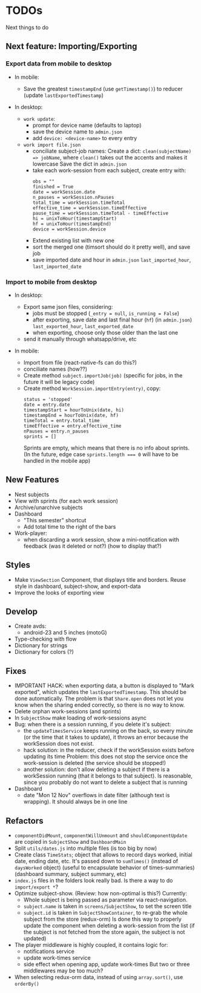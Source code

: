 # TODOs
Next things to do

## Next feature: Importing/Exporting

### Export data from mobile to desktop
* In mobile:
  - Save the greatest `timestampEnd` (use `getTimestamp()`) to reducer
      (update `lastExportedTimestamp`)

* In desktop:
  - `work update`:
    + prompt for device name (defaults to laptop)
    + save the device name to `admin.json`
    + add `device: <device-name>` to every entry
  - `work import file.json`
    + conciliate subject-job names:
      Create a dict: `clean(subjectName) => jobName`,
      where `clean()` takes out the accents and makes it lowercase
      Save the dict in `admin.json`
    + take each work-session from each subject, create entry with:
      ```
      obs = ""
      finished = True
      date = workSession.date
      n_pauses = workSession.nPauses
      total_time = workSession.timeTotal
      effective_time = workSession.timeEffective
      pause_time = workSession.timeTotal - timeEffective
      hi = unixToHour(timestampStart)
      hf = unixToHour(timestampEnd)
      device = workSession.device
      ```
    + Extend existing list with new one
    + sort the merged one (timsort should do it pretty well), and save job
    + save imported date and hour in `admin.json`
      `last_imported_hour`, `last_imported_date`


### Import to mobile from desktop
* In desktop:
  - Export same json files, considering:
    + jobs must be stopped (`_entry = null`, `is_running = False`)
    + after exporting, save date and last final hour (`hf`) (in `admin.json`)
      `last_exported_hour`, `last_exported_date`
    + when exporting, choose only those older than the last one
  - send it manually through whatsapp/drive, etc

* In mobile:
  - Import from file (react-native-fs can do this?)
  - conciliate names (how??)
  - Create method `subject.importJob(job)` (specific for jobs, in the future it will be legacy code)
  - Create method `WorkSession.importEntry(entry)`, copy:
    ```
    status = 'stopped'
    date = entry.date
    timestampStart = hourToUnix(date, hi)
    timestampEnd = hourToUnix(date, hf)
    timeTotal = entry.total_time
    timeEffective = entry.effective_time
    nPauses = entry.n_pauses
    sprints = []
    ```
    Sprints are empty, which means that there is no info about sprints.
    (In the future, edge case `sprints.length === 0` will have to be handled in the mobile app)



## New Features
* Nest subjects
* View with sprints (for each work session)
* Archive/unarchive subjects
* Dashboard
  - "This semester" shortcut
  - Add total time to the right of the bars
* Work-player:
  - when discarding a work session, show a mini-notification with feedback (was it deleted or not?)
  (how to display that?)

## Styles
* Make `ViewSection` Component, that displays title and borders. Reuse style in dashboard, subject-show, and export-data
* Improve the looks of exporting view

## Develop
* Create avds:
  - android-23 and 5 inches (motoG)
* Type-checking with flow
* Dictionary for strings
* Dictionary for colors (?)

## Fixes
* IMPORTANT HACK: when exporting data, a button is displayed to "Mark exported", which updates the `lastExportedTimestamp`. This should be done automatically. The problem is that `Share.open` does not let you know when the sharing ended correctly, so there is no way to know.
* Delete orphan work-sessions (and sprints)
* In `SubjectShow` make loading of work-sessions async
* Bug: when there is a session running, if you delete it's subject:
  - the `updateTimesService` keeps running on the back, so every minute (or the time that it takes to update), it throws an error because the workSession does not exist.
  - hack solution: in the reducer, check if the workSession exists before updating its time
    Problem: this does not stop the service once the work-session is deleted (the service should be stopped!)
  - another solution: don't allow deleting a subject if there is a workSession running (that it belongs to that subject).
    Is reasonable, since you probably do not want to delete a subject that is running
* Dashboard
  - date "Mon 12 Nov" overflows in date filter (although text is wrapping). It should always be in one line

## Refactors
* `componentDidMount`, `componentWillUnmount` and `shouldComponentUpdate` are copied in `SubjectShow` and `DashboardMain`
* Split `utils/dates.js` into multiple files (is too big by now)
* Create class `TimeStats`; object that allows to record days worked, initial date, ending date, etc. It's passed down to `sumTimes()` (instead of `daysWorked` object) (useful to encapsulate behavior of times-summaries) (dashboard summary, subject summary, etc)
* `index.js` files in the folders look really bad.
  Is there a way to do `import/export *`?
* Optimize subject-show. (Review: how non-optimal is this?)
  Currently:
  - Whole subject is being passed as parameter via react-navigation.
  - `subject.name` is taken in `screens/SubjectShow`, to set the screen title
  - `subject.id` is taken in `SubjectShowContainer`, to re-grab the whole subject from the store (redux-orm)
  Is done this way to properly update the component when deleting a work-session from the list (if the subject is not fetched from the store again, the subject is not updated)
* The player middleware is highly coupled, it contains logic for:
  - notifications service
  - update work-times service
  - side effect when opening app, update work-times
  But two or three middlewares may be too much?
* When selecting redux-orm data, instead of using `array.sort()`, use `orderBy()`
